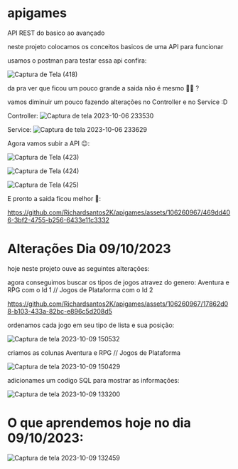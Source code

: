 # apigames
API REST do basico ao avançado

neste projeto colocamos os conceitos basicos de uma API para funcionar

usamos o postman para testar essa api confira:

![Captura de Tela (418)](https://github.com/Richardsantos2K/apigames/assets/106260967/b49cc31e-d5db-44a4-9a82-e6d45cea33e0)

da pra ver que ficou um pouco grande a saida não é mesmo 🥹😂 ?

vamos diminuir um pouco fazendo alterações no Controller e no Service :D

Controller:
![Captura de tela 2023-10-06 233530](https://github.com/Richardsantos2K/apigames/assets/106260967/c35a3cb0-1470-4c1f-a26f-db9f451e70a4)

Service:
![Captura de tela 2023-10-06 233629](https://github.com/Richardsantos2K/apigames/assets/106260967/3249a8d7-5d4d-4809-9fa3-ebb488f11e88)




Agora vamos subir a API 😉:


![Captura de Tela (423)](https://github.com/Richardsantos2K/apigames/assets/106260967/3b3e066d-c27d-44a9-a264-8e825b886fd6)



![Captura de Tela (424)](https://github.com/Richardsantos2K/apigames/assets/106260967/af31b78a-faa9-46af-b1f6-6f52f4f502e3)



![Captura de Tela (425)](https://github.com/Richardsantos2K/apigames/assets/106260967/217af824-eebe-49e3-a3a1-b9d5e2a03e7d)

E pronto a saida ficou melhor 🥳:


https://github.com/Richardsantos2K/apigames/assets/106260967/469dd406-3bf2-4755-b256-6433e11c3332




# Alterações Dia 09/10/2023

hoje neste projeto ouve as seguintes alterações:

agora conseguimos buscar os tipos de jogos atravez do genero: Aventura e RPG com o Id 1 // Jogos de Plataforma com o Id 2

https://github.com/Richardsantos2K/apigames/assets/106260967/17862d08-b103-433a-82bc-e896c5d208d5

ordenamos cada jogo em seu tipo de lista e sua posição:

![Captura de tela 2023-10-09 150532](https://github.com/Richardsantos2K/apigames/assets/106260967/eae18e5f-d21c-42aa-a8f2-c1e8883f44bd)


criamos as colunas Aventura e RPG // Jogos de Plataforma

![Captura de tela 2023-10-09 150429](https://github.com/Richardsantos2K/apigames/assets/106260967/3df37194-c69d-496a-b35e-c05b6a376296)


adicionames um codigo SQL para mostrar as informações:

![Captura de tela 2023-10-09 133200](https://github.com/Richardsantos2K/apigames/assets/106260967/6df1e618-d3b8-4e78-bb23-b8659ff0b515)


# O que aprendemos hoje no dia 09/10/2023:

![Captura de tela 2023-10-09 132459](https://github.com/Richardsantos2K/apigames/assets/106260967/01fd9926-c452-4c29-80ad-b456aa62fcf0)












